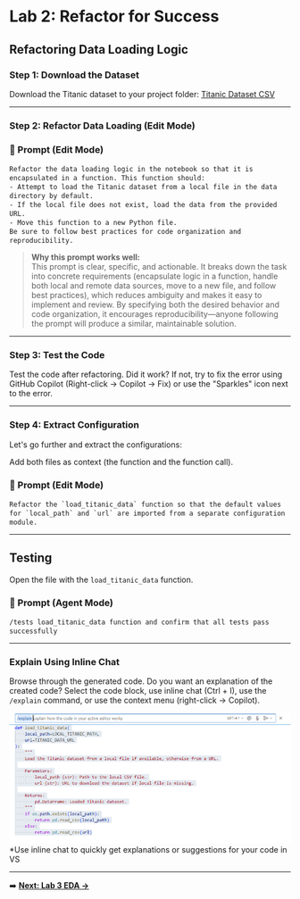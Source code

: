 # Lab 2: Refactor for Success

## Refactoring Data Loading Logic

### Step 1: Download the Dataset

Download the Titanic dataset to your project folder:
[Titanic Dataset CSV](https://raw.githubusercontent.com/MicrosoftDocs/mslearn-introduction-to-machine-learning/main/Data/titanic.csv)

---

### Step 2: Refactor Data Loading (Edit Mode)


### 🎯 Prompt (Edit Mode)

```
Refactor the data loading logic in the notebook so that it is encapsulated in a function. This function should:
- Attempt to load the Titanic dataset from a local file in the data directory by default.
- If the local file does not exist, load the data from the provided URL.
- Move this function to a new Python file.
Be sure to follow best practices for code organization and reproducibility.
```

> **Why this prompt works well:**  
> This prompt is clear, specific, and actionable. It breaks down the task into concrete requirements (encapsulate logic in a function, handle both local and remote data sources, move to a new file, and follow best practices), which reduces ambiguity and makes it easy to implement and review. By specifying both the desired behavior and code organization, it encourages reproducibility—anyone following the prompt will produce a similar, maintainable solution.

---

### Step 3: Test the Code

Test the code after refactoring. Did it work? If not, try to fix the error using GitHub Copilot (Right-click → Copilot → Fix) or use the "Sparkles" icon next to the error.

---

### Step 4: Extract Configuration

Let's go further and extract the configurations:

Add both files as context (the function and the function call).


### 🎯 Prompt (Edit Mode)

```
Refactor the `load_titanic_data` function so that the default values for `local_path` and `url` are imported from a separate configuration module.
```

---

## Testing

Open the file with the `load_titanic_data` function.


### 🎯 Prompt (Agent Mode)

```
/tests load_titanic_data function and confirm that all tests pass successfully
```

---

### Explain Using Inline Chat

Browse through the generated code. Do you want an explanation of the created code? Select the code block, use inline chat (Ctrl + I), use the `/explain` command, or use the context menu (right-click → Copilot).

![Using inline chat in VS Code](images/inline%20chat.png)
*Use inline chat to quickly get explanations or suggestions for your code in VS

---

➡️ **[Next: Lab 3 EDA →](Lab%203%20EDA.md)**


